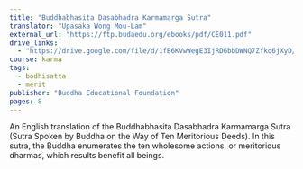 ```yaml
---
title: "Buddhabhasita Dasabhadra Karmamarga Sutra"
translator: "Upasaka Wong Mou-Lam"
external_url: "https://ftp.budaedu.org/ebooks/pdf/CE011.pdf"
drive_links:
  - "https://drive.google.com/file/d/1fB6KVwWegE3IjRD6bbDWNQ7Zfkq6jXyD/view?usp=drive_link"
course: karma
tags:
  - bodhisatta
  - merit
publisher: "Buddha Educational Foundation"
pages: 8
---
```


An English translation of the Buddhabhasita Dasabhadra Karmamarga Sutra (Sutra Spoken by Buddha on the Way of Ten Meritorious Deeds). In this sutra, the Buddha enumerates the ten wholesome actions, or meritorious dharmas, which results benefit all beings.